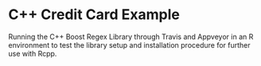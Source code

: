 # C++ Credit Card Example

Running the C++ Boost Regex Library through Travis and Appveyor in an R environment to test the library setup and installation procedure for further use with Rcpp.
